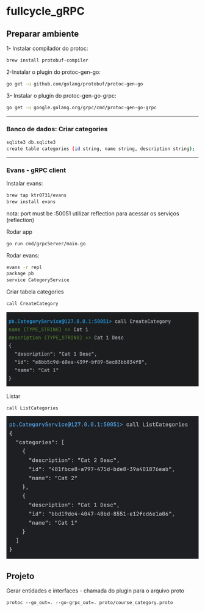 # fullcycle_gRPC

## Preparar ambiente

1- Instalar compilador do protoc:
```bash
brew install protobuf-compiler
```
2-Instalar o plugin do protoc-gen-go:
```bash
go get -u github.com/golang/protobuf/protoc-gen-go
```
3- Instalar o plugin do protoc-gen-go-grpc:
```bash
go get -u google.golang.org/grpc/cmd/protoc-gen-go-grpc
```

---

### Banco de dados: Criar categories
```bash
sqlite3 db.sqlite3
create table categories (id string, name string, description string);
```

---

### Evans - gRPC client

Instalar evans:
```bash
brew tap ktr0731/evans
brew install evans
```

nota: 
port must be :50051
utilizar reflection para acessar os serviços (reflection)

Rodar app
```bash
go run cmd/grpcServer/main.go
```

Rodar evans:
```bash
evans -r repl
package pb
service CategoryService
```

Criar tabela categories
```bash
call CreateCategory
```
![grpc1.png](assets/images/grpc1.png)

Listar
```bash
call ListCategories
```
![grpc2.png](assets/images/grpc2.png)

## Projeto

Gerar entidades e interfaces - chamada do plugin para o arquivo proto
```
protoc --go_out=. --go-grpc_out=. proto/course_category.proto
```

